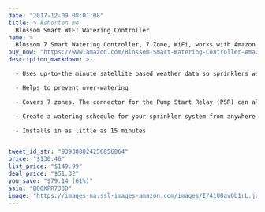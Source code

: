 ```yaml
---
date: "2017-12-09 08:01:08"
title: > #shorten me
  Blossom Smart WIFI Watering Controller
name: >
  Blossom 7 Smart Watering Controller, 7 Zone, WiFi, works with Amazon Alexa
buy_now: "https://www.amazon.com/Blossom-Smart-Watering-Controller-Amazon/dp/B06XFR7J3D?SubscriptionId=AKIAIA5RBQIWQVTCUEUQ&tag=coldcutdeals-20&linkCode=xm2&camp=2025&creative=165953&creativeASIN=B06XFR7J3D"
description_markdown: >-

  - Uses up-to-the minute satellite based weather data so sprinklers water only when they need to

  - Helps to prevent over-watering

  - Covers 7 zones. The connector for the Pump Start Relay (PSR) can alternatively be set to support an eighth zone.

  - Create a watering schedule for your sprinkler system from anywhere by using a smartphone or tablet

  - Installs in as little as 15 minutes


tweet_id_str: "939388024256856064"
price: "$130.46"
list_price: "$149.99"
deal_price: "$51.32"
you_save: "$79.14 (61%)"
asin: "B06XFR7J3D"
image: "https://images-na.ssl-images-amazon.com/images/I/41U0avOb1rL.jpg"
---
```

